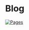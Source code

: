 # Blog

[![Pages](https://github.com/OneeMe/OneeMe.github.io/actions/workflows/pages.yml/badge.svg?branch=master)](https://github.com/OneeMe/OneeMe.github.io/actions/workflows/pages.yml)

